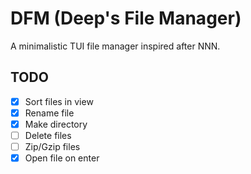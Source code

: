 # DFM (Deep's File Manager)

A minimalistic TUI file manager inspired after NNN.

## TODO

- [x] Sort files in view
- [x] Rename file
- [x] Make directory
- [ ] Delete files
- [ ] Zip/Gzip files
- [x] Open file on enter
